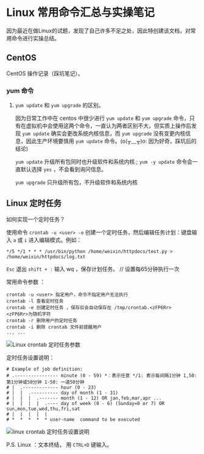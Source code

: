 # Linux 常用命令汇总与实操笔记 #
因为最近在做Linux的试题，发现了自己许多不足之处，因此特创建该文档，对常用命令进行实操总结。

## CentOS ##
CentOS 操作记录（踩坑笔记）。

### yum 命令 ###
1. `yum update` 和 `yum upgrade` 的区别。
	
	因为日常工作中在 centos 中很少进行 `yum update` 和 `yum upgrade` 命令，只有在虚拟机中会使用这两个命令，一直认为两者区别不大，但实质上操作后发现 `yum update` 确实会更改系统内核信息，而 `yum upgrade` 没有变更内核信息，因此生产环境要慎用 `yum update` 命令。(o(╥﹏╥)o: 因为好奇，踩坑后的结论)

	`yum update` 升级所有包同时也升级软件和系统内核 ; `yum -y update` 命令会一直默认选择 `yes` ，不会看到询问信息。
	
	`yum upgrade` 只升级所有包，不升级软件和系统内核




## Linux 定时任务 ##
如何实现一个定时任务？

使用命令 `crontab -u <user> -e` 创建一个定时任务，然后编辑任务计划：键盘输入 `a` 或 `i` 进入编辑模式。例如：

	*/5 */1 * * * /usr/bin/python /home/weixin/httpdocs/test.py > /home/weixin/httpdocs/log.txt

`Esc` 退出 `shift + :` 输入 wq ，保存计划任务。 // 设置每65分钟执行一次

常用命令参数	：
	
	crontab -u <user> 指定用户，命令不指定用户无法执行
	crontab -l 查看定时任务
	crontab -e 创建定时任务 ，保存后会自动保存在 /tmp/crontab.<zFP6Rr>  <zFP6Rr>为随机字符
	crontab -r 删除用户的定时任务
	crontab -i 删除 crontab 文件前提醒用户
	... ...

![Linux crontab 定时任务参数](https://i.imgur.com/INVHTUb.png)

定时任务设置说明：

	# Example of job definition:
	# .---------------- minute (0 - 59) *：表示任意 */1: 表示每间隔1分钟 1,50: 第1分钟或50分钟 1-50: 一道50分钟
	# |  .------------- hour (0 - 23)
	# |  |  .---------- day of month (1 - 31)
	# |  |  |  .------- month (1 - 12) OR jan,feb,mar,apr ...
	# |  |  |  |  .---- day of week (0 - 6) (Sunday=0 or 7) OR sun,mon,tue,wed,thu,fri,sat
	# |  |  |  |  |
	# *  *  *  *  * user-name  command to be executed

![linux crontab 定时任务设置说明](https://i.imgur.com/kfHoZM3.png)

P.S. Linux  <EOT>：文本终结， 用 `CTRL+D` 键输入。